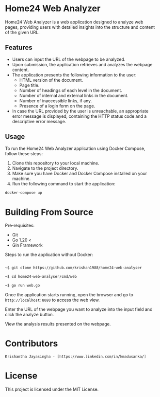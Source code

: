 # Home24 Web Analyzer

Home24 Web Analyzer is a web application designed to analyze web pages, providing users with detailed insights into the structure and content of the given URL.

## Features

- Users can input the URL of the webpage to be analyzed.
- Upon submission, the application retrieves and analyzes the webpage content.
- The application presents the following information to the user:
  - HTML version of the document.
  - Page title.
  - Number of headings of each level in the document.
  - Number of internal and external links in the document.
  - Number of inaccessible links, if any.
  - Presence of a login form on the page.
- In case the URL provided by the user is unreachable, an appropriate error message is displayed, containing the HTTP status code and a descriptive error message.

## Usage

To run the Home24 Web Analyzer application using Docker Compose, follow these steps:

1. Clone this repository to your local machine.
2. Navigate to the project directory.
3. Make sure you have Docker and Docker Compose installed on your machine.
4. Run the following command to start the application:

```bash
docker-compose up
```

# Building From Source
Pre-requisites:

* Git
* Go 1.20 < 
* Gin Framework

Steps to run the application without Docker:
```bash

~$ git clone https://github.com/krishan1988/home24-web-analyser

~$ cd home24-web-analyser/cmd/web

~$ go run web.go
```


Once the application starts running, open the browser and go to `http://localhost:8080` to access the web view.

Enter the URL of the webpage you want to analyze into the input field and click the analyze button.

View the analysis results presented on the webpage.

# Contributors

    Krishantha Jayasingha - [https://www.linkedin.com/in/kmadusanka/]

# License

This project is licensed under the MIT License.